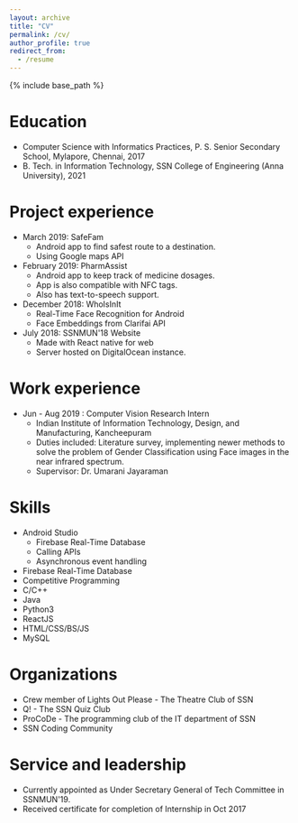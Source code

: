 ```yaml
---
layout: archive
title: "CV"
permalink: /cv/
author_profile: true
redirect_from:
  - /resume
---
```


{% include base_path %}

Education
======
* Computer Science with Informatics Practices, P. S. Senior Secondary School, Mylapore, Chennai, 2017
* B. Tech. in Information Technology, SSN College of Engineering (Anna University), 2021

Project experience
======
* March 2019: SafeFam
    * Android app to find safest route to a destination.
    * Using Google maps API
* February 2019: PharmAssist
    * Android app to keep track of medicine dosages.
    * App is also compatible with NFC tags.
    * Also has text-to-speech support.
* December 2018: WhoIsInIt
    * Real-Time Face Recognition for Android
    * Face Embeddings from Clarifai API
* July 2018: SSNMUN'18 Website
    * Made with React native for web
    * Server hosted on DigitalOcean instance.

Work experience
======
* Jun - Aug 2019 : Computer Vision Research Intern
    * Indian Institute of Information Technology, Design, and Manufacturing, Kancheepuram
    * Duties included: Literature survey, implementing newer methods to solve the problem of Gender Classification using Face images in the near infrared spectrum.
    * Supervisor: Dr. Umarani Jayaraman
  
Skills
======
* Android Studio
    * Firebase Real-Time Database
    * Calling APIs
    * Asynchronous event handling
* Firebase Real-Time Database
* Competitive Programming
* C/C++
* Java
* Python3
* ReactJS
* HTML/CSS/BS/JS
* MySQL

Organizations
======
* Crew member of Lights Out Please - The Theatre Club of SSN
* Q! - The SSN Quiz Club
* ProCoDe - The programming club of the IT department of SSN
* SSN Coding Community

Service and leadership
======
* Currently appointed as Under Secretary General of Tech Committee in SSNMUN'19.
* Received certificate for completion of Internship in Oct 2017